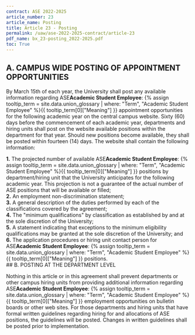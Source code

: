```yaml
---
contract: ASE 2022-2025
article_number: 23
article_name: Posting
title: Article 23 - Posting
permalink: /uaw/ase-2022-2025-contract/article-23
pdf_name: bx_23-posting_2022-2025.pdf
toc: True
---
```



## A. CAMPUS WIDE POSTING OF APPOINTMENT OPPORTUNITIES

By March 15th of each year, the University shall post any available information regarding <span class="tooltip">ASE<span class="tooltip-text"><b>Academic Student Employee</b>: {% assign tooltip_term = site.data.union_glossary | where: "Term", "Academic Student Employee" %}{{ tooltip_term[0]["Meaning"] }}</span></span> appointment opportunities for the following academic year on the central campus website. Sixty (60) days before the commencement of each academic year, departments and hiring units shall post on the website available positions within the department for that year. Should new positions become available, they shall be posted within fourteen (14) days. The website shall contain the following information:

<div class="lvl2"><b>1.</b> The projected number of available <span class="tooltip">ASE<span class="tooltip-text"><b>Academic Student Employee</b>: {% assign tooltip_term = site.data.union_glossary | where: "Term", "Academic Student Employee" %}{{ tooltip_term[0]["Meaning"] }}</span></span> positions by department/hiring unit that the University anticipates for the following academic year. This projection is not a guarantee of the actual number of ASE positions that will be available or filled;</div>
<div class="lvl2"><b>2.</b> An employment non-discrimination statement;</div>
<div class="lvl2"><b>3.</b> A general description of the duties performed by each of the classifications covered by the agreement;</div>
<div class="lvl2"><b>4.</b> The "minimum qualifications" by classification as established by and at the sole discretion of the University;</div>
<div class="lvl2"><b>5.</b> A statement indicating that exceptions to the minimum eligibility qualifications may be granted at the sole discretion of the University; and</div>
<div class="lvl2"><b>6.</b> The application procedures or hiring unit contact person for <span class="tooltip">ASE<span class="tooltip-text"><b>Academic Student Employee</b>: {% assign tooltip_term = site.data.union_glossary | where: "Term", "Academic Student Employee" %}{{ tooltip_term[0]["Meaning"] }}</span></span> positions.
</div>
## B. POSTING AT THE DEPARTMENT LEVEL

Nothing in this article or in this agreement shall prevent departments or other campus hiring units from providing additional information regarding <span class="tooltip">ASE<span class="tooltip-text"><b>Academic Student Employee</b>: {% assign tooltip_term = site.data.union_glossary | where: "Term", "Academic Student Employee" %}{{ tooltip_term[0]["Meaning"] }}</span></span> employment opportunities on bulletin boards or other web sites. For those departments and hiring units that have formal written guidelines regarding hiring for and allocations of ASE positions, the guidelines will be posted. Changes in written guidelines shall be posted prior to implementation.

